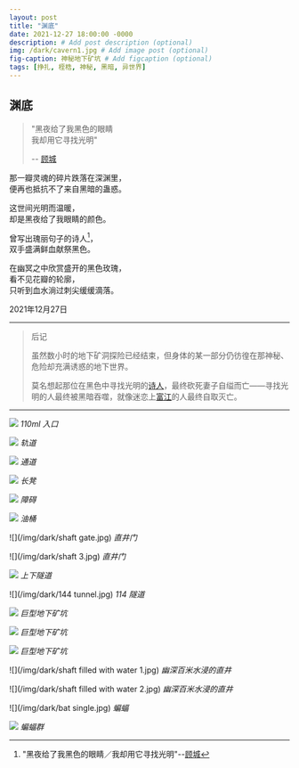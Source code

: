 ```yaml
---
layout: post
title: "渊底"
date: 2021-12-27 18:00:00 -0000
description: # Add post description (optional)
img: /dark/cavern1.jpg # Add image post (optional)
fig-caption: 神秘地下矿坑 # Add figcaption (optional)
tags: [挣扎, 桎梏, 神秘, 黑暗, 异世界]
---
```




## 渊底


>"黑夜给了我黑色的眼睛<br>我却用它寻找光明" 
>
>-- [顾城](https://baike.baidu.com/item/%E9%A1%BE%E5%9F%8E/326108)

那一瓣灵魂的碎片跌落在深渊里，<br>
便再也抵抗不了来自黑暗的蛊惑。


这世间光明而温暖，<br>
却是黑夜给了我眼睛的颜色。


曾写出瑰丽句子的诗人[^1]，<br>
双手盛满鲜血献祭黑色。


在幽冥之中欣赏盛开的黑色玫瑰，<br>
看不见花瓣的轮廓，<br>
只听到血水淌过刺尖缓缓滴落。

2021年12月27日

---

>后记
>
>虽然数小时的地下矿洞探险已经结束，但身体的某一部分仍彷徨在那神秘、危险却充满诱惑的地下世界。
>
>莫名想起那位在黑色中寻找光明的[诗人](https://baike.baidu.com/item/%E9%A1%BE%E5%9F%8E/326108)，最终砍死妻子自缢而亡——寻找光明的人最终被黑暗吞噬，就像迷恋上[富江](https://baike.baidu.com/item/%E5%AF%8C%E6%B1%9F/53357)的人最终自取灭亡。



[^1]: "黑夜给了我黑色的眼睛／我却用它寻找光明"--[顾城](https://en.wikipedia.org/wiki/Gu_Cheng)

---



![](/img/dark/entrance.jpg)
*110ml 入口*

![](/img/dark/rail.jpg)
*轨道*

![](/img/dark/passage.jpg)
*通道*

![](/img/dark/bench.jpg)
*长凳*

![](/img/dark/block.jpg)
*障碍*

![](/img/dark/bucket.jpg)
*油桶*

![](/img/dark/shaft gate.jpg)
*直井门*

![](/img/dark/shaft 3.jpg)
*直井门*

![](/img/dark/tunnel3.jpg)
*上下隧道*

![](/img/dark/144 tunnel.jpg)
*114 隧道*

![](/img/dark/cavern1.jpg)
*巨型地下矿坑*

![](/img/dark/cavern2.jpg)
*巨型地下矿坑*

![](/img/dark/cavern5.jpg)
*巨型地下矿坑*

![](/img/dark/shaft filled with water 1.jpg)
*幽深百米水浸的直井*

![](/img/dark/shaft filled with water 2.jpg)
*幽深百米水浸的直井*

![](/img/dark/bat single.jpg)
*蝙蝠*

![](/img/dark/bats.jpg)
*蝙蝠群*

